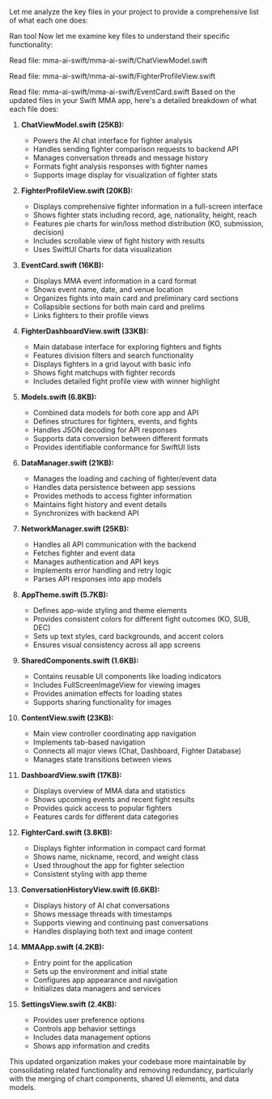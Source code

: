 Let me analyze the key files in your project to provide a comprehensive list of what each one does:

Ran tool
Now let me examine key files to understand their specific functionality:

Read file: mma-ai-swift/mma-ai-swift/ChatViewModel.swift

Read file: mma-ai-swift/mma-ai-swift/FighterProfileView.swift

Read file: mma-ai-swift/mma-ai-swift/EventCard.swift
Based on the updated files in your Swift MMA app, here's a detailed breakdown of what each file does:

1. **ChatViewModel.swift (25KB):**
   - Powers the AI chat interface for fighter analysis
   - Handles sending fighter comparison requests to backend API
   - Manages conversation threads and message history
   - Formats fight analysis responses with fighter names
   - Supports image display for visualization of fighter stats

2. **FighterProfileView.swift (20KB):**
   - Displays comprehensive fighter information in a full-screen interface
   - Shows fighter stats including record, age, nationality, height, reach
   - Features pie charts for win/loss method distribution (KO, submission, decision)
   - Includes scrollable view of fight history with results
   - Uses SwiftUI Charts for data visualization

3. **EventCard.swift (16KB):**
   - Displays MMA event information in a card format
   - Shows event name, date, and venue location
   - Organizes fights into main card and preliminary card sections
   - Collapsible sections for both main card and prelims
   - Links fighters to their profile views

4. **FighterDashboardView.swift (33KB):**
   - Main database interface for exploring fighters and fights
   - Features division filters and search functionality
   - Displays fighters in a grid layout with basic info
   - Shows fight matchups with fighter records
   - Includes detailed fight profile view with winner highlight

5. **Models.swift (6.8KB):**
   - Combined data models for both core app and API
   - Defines structures for fighters, events, and fights
   - Handles JSON decoding for API responses
   - Supports data conversion between different formats
   - Provides identifiable conformance for SwiftUI lists

6. **DataManager.swift (21KB):**
   - Manages the loading and caching of fighter/event data
   - Handles data persistence between app sessions
   - Provides methods to access fighter information
   - Maintains fight history and event details
   - Synchronizes with backend API

7. **NetworkManager.swift (25KB):**
   - Handles all API communication with the backend
   - Fetches fighter and event data
   - Manages authentication and API keys
   - Implements error handling and retry logic
   - Parses API responses into app models

8. **AppTheme.swift (5.7KB):**
   - Defines app-wide styling and theme elements
   - Provides consistent colors for different fight outcomes (KO, SUB, DEC)
   - Sets up text styles, card backgrounds, and accent colors
   - Ensures visual consistency across all app screens

9. **SharedComponents.swift (1.6KB):**
   - Contains reusable UI components like loading indicators
   - Includes FullScreenImageView for viewing images
   - Provides animation effects for loading states
   - Supports sharing functionality for images

10. **ContentView.swift (23KB):**
    - Main view controller coordinating app navigation
    - Implements tab-based navigation
    - Connects all major views (Chat, Dashboard, Fighter Database)
    - Manages state transitions between views

11. **DashboardView.swift (17KB):**
    - Displays overview of MMA data and statistics
    - Shows upcoming events and recent fight results
    - Provides quick access to popular fighters
    - Features cards for different data categories

12. **FighterCard.swift (3.8KB):**
    - Displays fighter information in compact card format
    - Shows name, nickname, record, and weight class
    - Used throughout the app for fighter selection
    - Consistent styling with app theme

13. **ConversationHistoryView.swift (6.6KB):**
    - Displays history of AI chat conversations
    - Shows message threads with timestamps
    - Supports viewing and continuing past conversations
    - Handles displaying both text and image content

14. **MMAApp.swift (4.2KB):**
    - Entry point for the application
    - Sets up the environment and initial state
    - Configures app appearance and navigation
    - Initializes data managers and services

15. **SettingsView.swift (2.4KB):**
    - Provides user preference options
    - Controls app behavior settings
    - Includes data management options
    - Shows app information and credits

This updated organization makes your codebase more maintainable by consolidating related functionality and removing redundancy, particularly with the merging of chart components, shared UI elements, and data models.
